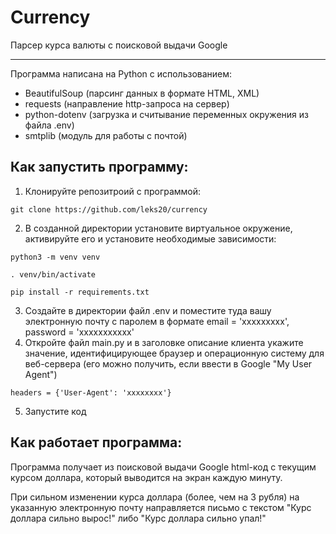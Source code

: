# Currency
Парсер курса валюты с поисковой выдачи Google
_________________________________________
Программа написана на Python с использованием:
- BeautifulSoup (парсинг данных в формате HTML, XML)
- requests (направление http-запроса на сервер)
- python-dotenv (загрузка и считывание переменных окружения из файла .env)
- smtplib (модуль для работы с почтой)

## Как запустить программу:
1) Клонируйте репозитроий с программой:
```
git clone https://github.com/leks20/currency
```
2) В созданной директории установите виртуальное окружение, активируйте его и установите необходимые зависимости:
```
python3 -m venv venv

. venv/bin/activate

pip install -r requirements.txt
```
3) Создайте в директории файл .env и поместите туда вашу электронную почту с паролем в формате email = 'ххххххххх', password = 'ххххххххххх'
4) Откройте файл main.py и в заголовке описание клиента укажите значение, идентифицирующее браузер и операционную систему для веб-сервера (его можно получить, если ввести в Google "My User Agent")
```
headers = {'User-Agent': 'xxxxxxxx'}
```
5) Запустите код

## Как работает программа:
Программа получает из поисковой выдачи Google html-код с текущим курсом доллара, который выводится на экран каждую минуту.

При сильном изменении курса доллара (более, чем на 3 рубля) на указанную электронную почту направляется письмо с текстом "Курс доллара сильно вырос!" либо "Курс доллара сильно упал!"
